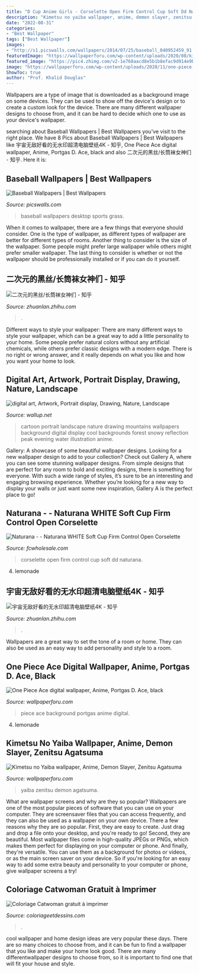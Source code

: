 ```yaml
---
title: "D Cup Anime Girls - Corselette Open Firm Control Cup Soft Dd Naturana"
description: "Kimetsu no yaiba wallpaper, anime, demon slayer, zenitsu agatsuma"
date: "2022-08-31"
categories:
- "Best Wallpaper"
tags: ["Best Wallpaper"]
images:
- "http://s1.picswalls.com/wallpapers/2014/07/25/baseball_040952459_91.jpg"
featuredImage: "https://wallpaperforu.com/wp-content/uploads/2020/08/kimetsu-no-yaiba-wallpaper-20083114032062048x1152.jpg"
featured_image: "https://pic4.zhimg.com/v2-1e768aacd8e5b1b8efac9d914e9b1ebb_b.jpg"
image: "https://wallpaperforu.com/wp-content/uploads/2020/11/one-piece-wallpaper-20113020045629800x1280.jpg"
ShowToc: true
author: "Prof. Khalid Douglas"
---
```



Wallpapers are a type of image that is downloaded as a background image on some devices. They can be used to show off the device's design or to create a custom look for the device. There are many different wallpaper designs to choose from, and it can be hard to decide which one to use as your device's wallpaper.

	

		
searching about Baseball Wallpapers | Best Wallpapers you've visit to the right place. We have 8 Pics about Baseball Wallpapers | Best Wallpapers like 宇宙无敌好看的无水印超清电脑壁纸4K - 知乎, One Piece Ace digital wallpaper, Anime, Portgas D. Ace, black and also 二次元的黑丝/长筒袜女神们 - 知乎. Here it is:
		
    
## Baseball Wallpapers | Best Wallpapers

<img loading=lazy src="http://s1.picswalls.com/wallpapers/2014/07/25/baseball_040952459_91.jpg" onerror="this.onerror=null;this.src='https://tse2.mm.bing.net/th?id=OIP.NYlRV6hUi-sjzUSTgyWAigHaEK&amp;pid=15.1';" alt="Baseball Wallpapers | Best Wallpapers">

_Source: picswalls.com_

>baseball wallpapers desktop sports grass. 

	

When it comes to wallpaper, there are a few things that everyone should consider. One is the type of wallpaper, as different types of wallpaper are better for different types of rooms. Another thing to consider is the size of the wallpaper. Some people might prefer large wallpaper while others might prefer smaller wallpaper. The last thing to consider is whether or not the wallpaper should be professionally installed or if you can do it yourself.

    
## 二次元的黑丝/长筒袜女神们 - 知乎

<img loading=lazy src="https://pic4.zhimg.com/v2-68618c772f4b58e2a87e8e4ace7badb7_r.jpg" onerror="this.onerror=null;this.src='https://tse4.mm.bing.net/th?id=OIP.Ux_WSmIpuIhibUTeHndSPQHaKe&amp;pid=15.1';" alt="二次元的黑丝/长筒袜女神们 - 知乎">

_Source: zhuanlan.zhihu.com_

>. 

	

Different ways to style your wallpaper:
There are many different ways to style your wallpaper, which can be a great way to add a little personality to your home. Some people prefer natural colors without any artificial chemicals, while others prefer classic designs with a modern edge. There is no right or wrong answer, and it really depends on what you like and how you want your home to look.

    
## Digital Art, Artwork, Portrait Display, Drawing, Nature, Landscape

<img loading=lazy src="https://wallup.net/wp-content/uploads/2018/03/23/566161-digital_art-artwork-portrait_display-drawing-nature-landscape-mountains-water-canoes-canoeist-forest-snowy_peak-evening-reflection.jpg" onerror="this.onerror=null;this.src='https://tse4.mm.bing.net/th?id=OIP._MlM0njLMobT9h4y4GMwIwHaNK&amp;pid=15.1';" alt="digital art, Artwork, Portrait display, Drawing, Nature, Landscape">

_Source: wallup.net_

>cartoon portrait landscape nature drawing mountains wallpapers background digital display cool backgrounds forest snowy reflection peak evening water illustration anime. 

	

Gallery: A showcase of some beautiful wallpaper designs.
Looking for a new wallpaper design to add to your collection? Check out Gallery A, where you can see some stunning wallpaper designs. From simple designs that are perfect for any room to bold and exciting designs, there is something for everyone. With such a wide range of styles, it’s sure to be an interesting and engaging browsing experience. Whether you’re looking for a new way to display your walls or just want some new inspiration, Gallery A is the perfect place to go!





	
	
    
## Naturana - - Naturana WHITE Soft Cup Firm Control Open Corselette

<img loading=lazy src="https://images.fcwholesale.com/LI/LI1180-WHITE-05.jpg" onerror="this.onerror=null;this.src='https://tse4.mm.bing.net/th?id=OIP.Z4mYE3g_UKBP82E9oUMdVQHaJ4&amp;pid=15.1';" alt="Naturana - - Naturana WHITE Soft Cup Firm Control Open Corselette">

_Source: fcwholesale.com_

>corselette open firm control cup soft dd naturana. 

	

4. lemonade 

    
## 宇宙无敌好看的无水印超清电脑壁纸4K - 知乎

<img loading=lazy src="https://pic4.zhimg.com/v2-1e768aacd8e5b1b8efac9d914e9b1ebb_b.jpg" onerror="this.onerror=null;this.src='https://tse1.mm.bing.net/th?id=OIP.eW-Dnp4PTdv2-SI0Se0KrwHaEK&amp;pid=15.1';" alt="宇宙无敌好看的无水印超清电脑壁纸4K - 知乎">

_Source: zhuanlan.zhihu.com_

>. 

	

Wallpapers are a great way to set the tone of a room or home. They can also be used as an easy way to add personality and style to a room.

    
## One Piece Ace Digital Wallpaper, Anime, Portgas D. Ace, Black

<img loading=lazy src="https://wallpaperforu.com/wp-content/uploads/2020/11/one-piece-wallpaper-20113020045629800x1280.jpg" onerror="this.onerror=null;this.src='https://tse4.mm.bing.net/th?id=OIP.lBuQU-IbqFqJw3yoecD8YwHaL2&amp;pid=15.1';" alt="One Piece Ace digital wallpaper, Anime, Portgas D. Ace, black">

_Source: wallpaperforu.com_

>piece ace background portgas anime digital. 

	

4. lemonade 

    
## Kimetsu No Yaiba Wallpaper, Anime, Demon Slayer, Zenitsu Agatsuma

<img loading=lazy src="https://wallpaperforu.com/wp-content/uploads/2020/08/kimetsu-no-yaiba-wallpaper-20083114032062048x1152.jpg" onerror="this.onerror=null;this.src='https://tse3.mm.bing.net/th?id=OIP.8u9Zq7hu_K2fbl98PHjcuwHaEK&amp;pid=15.1';" alt="Kimetsu no Yaiba wallpaper, Anime, Demon Slayer, Zenitsu Agatsuma">

_Source: wallpaperforu.com_

>yaiba zenitsu demon agatsuma. 

	

What are wallpaper screens and why are they so popular?
Wallpapers are one of the most popular pieces of software that you can use on your computer. They are screensaver files that you can access frequently, and they can also be used as a wallpaper on your own device. There a few reasons why they are so popular. First, they are easy to create. Just drag and drop a file onto your desktop, and you're ready to go! Second, they are beautiful. Most wallpaper files come in high-quality JPEGs or PNGs, which makes them perfect for displaying on your computer or phone. And finally, they're versatile. You can use them as a background for photos or videos, or as the main screen saver on your device. So if you're looking for an easy way to add some extra beauty and personality to your computer or phone, give wallpaper screens a try!

    
## Coloriage Catwoman Gratuit à Imprimer

<img loading=lazy src="http://www.coloriageetdessins.com/images/super-heros/catwoman/catwoman-avec-un-masque-11629-660x400.jpg" onerror="this.onerror=null;this.src='https://tse2.mm.bing.net/th?id=OIP.-xfChGU9sIPu3SXCoLF_FAAAAA&amp;pid=15.1';" alt="Coloriage Catwoman gratuit à imprimer">

_Source: coloriageetdessins.com_

>. 

	

cool wallpaper and home design ideas are very popular these days. There are so many choices to choose from, and it can be fun to find a wallpaper that you like and make your home look good. There are many differentwallpaper designs to choose from, so it is important to find one that will fit your house and style.

